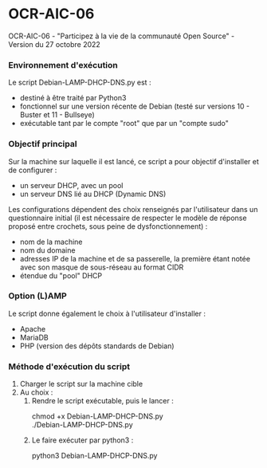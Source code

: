 # OCR-AIC-06
OCR-AIC-06 - "Participez à la vie de la communauté Open Source" - Version du 27 octobre 2022

### Environnement d'exécution ###
Le script Debian-LAMP-DHCP-DNS.py est :
- destiné à être traité par Python3 
- fonctionnel sur une version récente de Debian (testé sur versions 10 - Buster et 11 - Bullseye)
- exécutable tant par le compte "root" que par un "compte sudo"


### Objectif principal ###
Sur la machine sur laquelle il est lancé, ce script a pour objectif d'installer et de configurer :
- un serveur DHCP, avec un pool
- un serveur DNS lié au DHCP (Dynamic DNS) 

Les configurations dépendent des choix renseignés par l'utilisateur dans un questionnaire initial (il est nécessaire de respecter le modèle de réponse proposé entre crochets, sous peine de dysfonctionnement) :
- nom de la machine
- nom du domaine
- adresses IP de la machine et de sa passerelle, la première étant notée avec son masque de sous-réseau au format CIDR
- étendue du "pool" DHCP


### Option (L)AMP ###
Le script donne également le choix à l'utilisateur d'installer :
- Apache
- MariaDB
- PHP (version des dépôts standards de Debian)


### Méthode d'exécution du script ###
1. Charger le script sur la machine cible
2. Au choix :
    1. Rendre le script exécutable, puis le lancer :<br>
          <p>chmod +x Debian-LAMP-DHCP-DNS.py<br>
          ./Debian-LAMP-DHCP-DNS.py<br></p>
    2. Le faire exécuter par python3 :<br>
          <p>python3 Debian-LAMP-DHCP-DNS.py</p>
